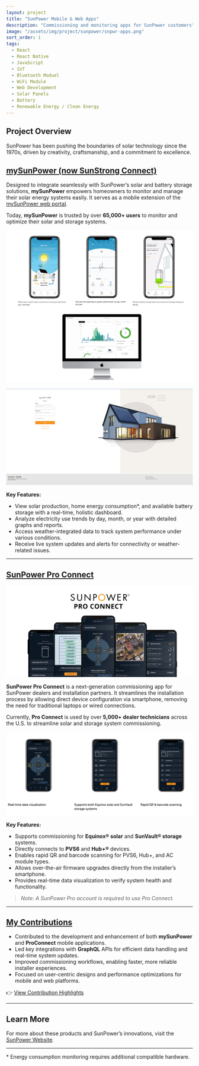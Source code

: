 ```yaml
---
layout: project
title: "SunPower Mobile & Web Apps"
description: "Commissioning and monitoring apps for SunPower customers"
image: "/assets/img/project/sunpower/snpwr-apps.png"
sort_order: 1
tags:
  - React
  - React Native
  - JavaScript
  - IoT
  - Bluetooth Moduel
  - WiFi Module
  - Web Development
  - Solar Panels
  - Battery
  - Renewable Energy / Clean Energy
---
```


## Project Overview

SunPower has been pushing the boundaries of solar technology since the 1970s, driven by creativity, craftsmanship, and a commitment to excellence.

## [**mySunPower (now SunStrong Connect)**](https://us.sunpower.com/products/software/mysunpower)

Designed to integrate seamlessly with SunPower’s solar and battery storage solutions, **mySunPower** empowers homeowners to monitor and manage their solar energy systems easily. It serves as a mobile extension of the [mySunPower web portal](https://us.sunpower.com/products/software/mysunpower).

Today, **mySunPower** is trusted by over **65,000+ users** to monitor and optimize their solar and storage systems.

![mySunPower App](/assets/img/project/sunpower/mysunpower.png)

![mySunPower Web](/assets/img/project/sunpower/web.png)

**Key Features:**
- View solar production, home energy consumption\*, and available battery storage with a real-time, holistic dashboard.
- Analyze electricity use trends by day, month, or year with detailed graphs and reports.
- Access weather-integrated data to track system performance under various conditions.
- Receive live system updates and alerts for connectivity or weather-related issues.

---

## [**SunPower Pro Connect**](https://us.sunpower.com/products/software/sunpower-pro-connect)


![ProConnect App](/assets/img/project/sunpower/proconnect-banner.png)

**SunPower Pro Connect** is a next-generation commissioning app for SunPower dealers and installation partners. It streamlines the installation process by allowing direct device configuration via smartphone, removing the need for traditional laptops or wired connections.

Currently, **Pro Connect** is used by over **5,000+ dealer technicians** across the U.S. to streamline solar and storage system commissioning.

![ProConnect App](/assets/img/project/sunpower/proconnect1.png)

**Key Features:**
- Supports commissioning for **Equinox® solar** and **SunVault® storage** systems.
- Directly connects to **PVS6** and **Hub+®** devices.
- Enables rapid QR and barcode scanning for PVS6, Hub+, and AC module types.
- Allows over-the-air firmware upgrades directly from the installer’s smartphone.
- Provides real-time data visualization to verify system health and functionality.


> *Note: A SunPower Pro account is required to use Pro Connect.*

---

## [My Contributions](https://docs.google.com/presentation/d/1dhzb-CT_R2O5teSJE4FiKXfH-Jq0KFiQGb4fyYiWD-Q/edit?usp=sharing)

- Contributed to the development and enhancement of both **mySunPower** and **ProConnect** mobile applications.
- Led key integrations with **GraphQL** APIs for efficient data handling and real-time system updates.
- Improved commissioning workflows, enabling faster, more reliable installer experiences.
- Focused on user-centric designs and performance optimizations for mobile and web platforms.

👉 [View Contribution Highlights](https://docs.google.com/presentation/d/1dhzb-CT_R2O5teSJE4FiKXfH-Jq0KFiQGb4fyYiWD-Q/edit?usp=sharing)

---

## Learn More

For more about these products and SunPower’s innovations, visit the [SunPower Website](https://us.sunpower.com/).

---

\* Energy consumption monitoring requires additional compatible hardware.
